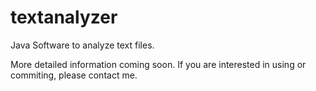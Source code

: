 # textanalyzer
Java Software to analyze text files.

More detailed information coming soon.
If you are interested in using or commiting, please contact me.
